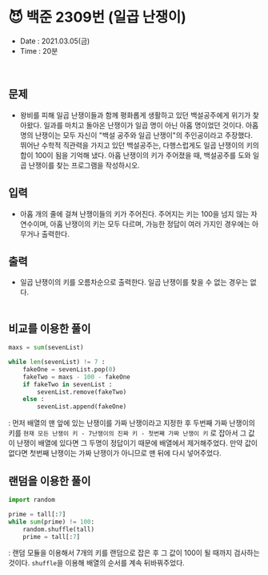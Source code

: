 # 😈 백준 2309번 (일곱 난쟁이)
- Date : 2021.03.05(금)
- Time : 20분
<br>

## 문제

- 왕비를 피해 일곱 난쟁이들과 함께 평화롭게 생활하고 있던 백설공주에게 위기가 찾아왔다. 일과를 마치고 돌아온 난쟁이가 일곱 명이 아닌 아홉 명이었던 것이다. 아홉 명의 난쟁이는 모두 자신이 "백설 공주와 일곱 난쟁이"의 주인공이라고 주장했다. 뛰어난 수학적 직관력을 가지고 있던 백설공주는, 다행스럽게도 일곱 난쟁이의 키의 합이 100이 됨을 기억해 냈다. 아홉 난쟁이의 키가 주어졌을 때, 백설공주를 도와 일곱 난쟁이를 찾는 프로그램을 작성하시오.


## 입력

- 아홉 개의 줄에 걸쳐 난쟁이들의 키가 주어진다. 주어지는 키는 100을 넘지 않는 자연수이며, 아홉 난쟁이의 키는 모두 다르며, 가능한 정답이 여러 가지인 경우에는 아무거나 출력한다. 

## 출력
- 일곱 난쟁이의 키를 오름차순으로 출력한다. 일곱 난쟁이를 찾을 수 없는 경우는 없다.
<br><br>

## 비교를 이용한 풀이
```python
maxs = sum(sevenList)

while len(sevenList) != 7 :
    fakeOne = sevenList.pop(0)
    fakeTwo = maxs - 100 - fakeOne
    if fakeTwo in sevenList :
        sevenList.remove(fakeTwo)
    else :
        sevenList.append(fakeOne)
```
: 먼저 배열의 맨 앞에 있는 난쟁이를 가짜 난쟁이라고 지정한 후 두번째 가짜 난쟁이의 키를 ```현재 모든 난쟁이 키 - 7난쟁이의 진짜 키 - 첫번째 가짜 난쟁이 키``` 로 잡아서 그 값이 난쟁이 배열에 있다면 그 두명이 정답이기 때문에 배열에서 제거해주었다. 만약 값이 없다면 첫번째 난쟁이는 가짜 난쟁이가 아니므로 맨 뒤에 다시 넣어주었다.

## 랜덤을 이용한 풀이
```python
import random

prime = tall[:7]
while sum(prime) != 100: 
    random.shuffle(tall)
    prime = tall[:7]
```
: 랜덤 모듈을 이용해서 7개의 키를 랜덤으로 잡은 후 그 값이 100이 될 때까지 검사하는 것이다. ```shuffle```을 이용해 배열의 순서를 계속 뒤바꿔주었다.